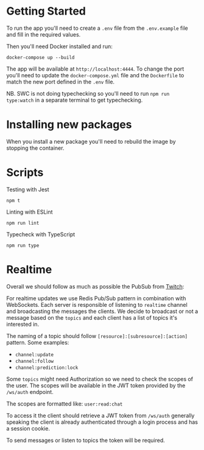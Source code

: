 # Getting Started
To run the app you'll need to create a `.env` file from the `.env.example` file and fill in the required values.

Then you'll need Docker installed and run:
```shell
docker-compose up --build
```

The app will be available at `http://localhost:4444`.
To change the port you'll need to update the `docker-compose.yml` file and the `Dockerfile` to match the new port defined in the `.env` file.

NB. SWC is not doing typechecking so you'll need to run `npm run type:watch` in a separate terminal to get typechecking.

# Installing new packages
When you install a new package you'll need to rebuild the image by stopping the container.

# Scripts
Testing with Jest
```shell
npm t
```

Linting with ESLint
```shell
npm run lint
```

Typecheck with TypeScript
```shell
npm run type
```


# Realtime

Overall we should follow as much as possible the PubSub from [Twitch](https://dev.twitch.tv/docs/pubsub/):

For realtime updates we use Redis Pub/Sub pattern in combination with WebSockets.
Each server is responsible of listening to `realtime` channel and broadcasting the messages the clients.
We decide to broadcast or not a message based on the `topics` and each client has a list of topics it's interested in.

The naming of a topic should follow `[resource]:[subresource]:[action]` pattern.
Some examples:
- `channel:update`
- `channel:follow`
- `channel:prediction:lock`

Some `topics` might need Authorization so we need to check the scopes of the user. The scopes will be available in the JWT token provided by the `/ws/auth` endpoint.

The scopes are formatted like: `user:read:chat`

To access it the client should retrieve a JWT token from `/ws/auth` generally speaking the client is already authenticated through a login process and has a session cookie.

To send messages or listen to topics the token will be required.

